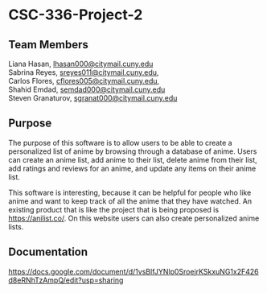 # CSC-336-Project-2

## Team Members
Liana Hasan, lhasan000@citymail.cuny.edu  
Sabrina Reyes, sreyes011@citymail.cuny.edu,   
Carlos Flores, cflores005@citymail.cuny.edu,  
Shahid Emdad, semdad000@citymail.cuny.edu  
Steven Granaturov, sgranat000@citymail.cuny.edu

## Purpose
The purpose of this software is to allow users to be able to create a personalized list of anime by browsing through a database of anime. Users can create an anime list, add anime to their list, delete anime from their list, add ratings and reviews for an anime, and update any items on their anime list.  
  
This software is interesting, because it can be helpful for people who like anime and want to keep track of all the anime that they have watched. An existing product that is like the project that is being proposed is https://anilist.co/.  On this website users can also create personalized anime lists. 

## Documentation  
https://docs.google.com/document/d/1vsBlfJYNlp0SroejrKSkxuNG1x2F426d8eRNhTzAmpQ/edit?usp=sharing
